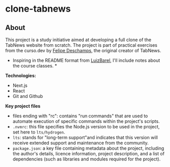 # clone-tabnews


## About
This project is a study initiative aimed at developing a full clone of the TabNews website from scratch. The project is part of practical exercises from the curso.dev by [Felipe Deschamps](https://github.com/filipedeschamps), the original creator of TabNews.

* Inspiring in the README format from [LuizBarel](https://github.com/LuizBarel/clone-tabnews), I'll include notes about the course classes. *

**Technologies:**
- Next.js
- React
- Git and Github

**Key project files**
- files ending with "rc": contains "run commands" that are used to automate execution of specific commands within the project's scripts.
- `.nvmrc`: this file specifies the Node.js version to be used in the project, set here to `lts/hydrogen`.
- `lts`: stands for "long-term support"and indicates that this version will receive extended support and maintenance from the community.
- `package.json`: a key file containing metadata about the project, including the author's details, licence information, project description, and a list of dependencies (such as libraries and modules required for the project).



